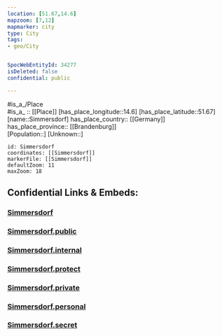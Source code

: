 ```yaml
---
location: [51.67,14.6] 
mapzoom: [7,12] 
mapmarker: city 
type: City
tags:
- geo/City


SpocWebEntityId: 34277
isDeleted: false
confidential: public

---
```

#is_a_/Place  
#is_a_ :: [[Place]] 
[has_place_longitude::14.6] 
[has_place_latitude::51.67] 
[name::Simmersdorf] 
has_place_country:: [[Germany]]  
has_place_province:: [[Brandenburg]]  
[Population::] 
[Unknown::] 


```leaflet
id: Simmersdorf
coordinates: [[Simmersdorf]] 
markerFile: [[Simmersdorf]] 
defaultZoom: 11 
maxZoom: 18
```


## Confidential Links & Embeds: 

### [Simmersdorf](/_Standards/Earth/Continent/Europe/Europe~Central/Germany/Germany~East/Brandenburg/counties~Brandenburg/Spree-Neiße/cities~Spree-Neiße/Döbern-Land/boroughs~Döbern-Land/Groß_Schacksdorf/Simmersdorf.md) 

### [Simmersdorf.public](/_public/Earth/Continent/Europe/Europe~Central/Germany/Germany~East/Brandenburg/counties~Brandenburg/Spree-Neiße/cities~Spree-Neiße/Döbern-Land/boroughs~Döbern-Land/Groß_Schacksdorf/Simmersdorf.public.md) 

### [Simmersdorf.internal](/_internal/Earth/Continent/Europe/Europe~Central/Germany/Germany~East/Brandenburg/counties~Brandenburg/Spree-Neiße/cities~Spree-Neiße/Döbern-Land/boroughs~Döbern-Land/Groß_Schacksdorf/Simmersdorf.internal.md) 

### [Simmersdorf.protect](/_protect/Earth/Continent/Europe/Europe~Central/Germany/Germany~East/Brandenburg/counties~Brandenburg/Spree-Neiße/cities~Spree-Neiße/Döbern-Land/boroughs~Döbern-Land/Groß_Schacksdorf/Simmersdorf.protect.md) 

### [Simmersdorf.private](/_private/Earth/Continent/Europe/Europe~Central/Germany/Germany~East/Brandenburg/counties~Brandenburg/Spree-Neiße/cities~Spree-Neiße/Döbern-Land/boroughs~Döbern-Land/Groß_Schacksdorf/Simmersdorf.private.md) 

### [Simmersdorf.personal](/_personal/Earth/Continent/Europe/Europe~Central/Germany/Germany~East/Brandenburg/counties~Brandenburg/Spree-Neiße/cities~Spree-Neiße/Döbern-Land/boroughs~Döbern-Land/Groß_Schacksdorf/Simmersdorf.personal.md) 

### [Simmersdorf.secret](/_secret/Earth/Continent/Europe/Europe~Central/Germany/Germany~East/Brandenburg/counties~Brandenburg/Spree-Neiße/cities~Spree-Neiße/Döbern-Land/boroughs~Döbern-Land/Groß_Schacksdorf/Simmersdorf.secret.md)

